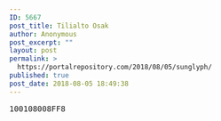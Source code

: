 ```yaml
---
ID: 5667
post_title: Tilialto Osak
author: Anonymous
post_excerpt: ""
layout: post
permalink: >
  https://portalrepository.com/2018/08/05/sunglyph/
published: true
post_date: 2018-08-05 18:49:38
---
```

<pre>100108008FF8</pre>